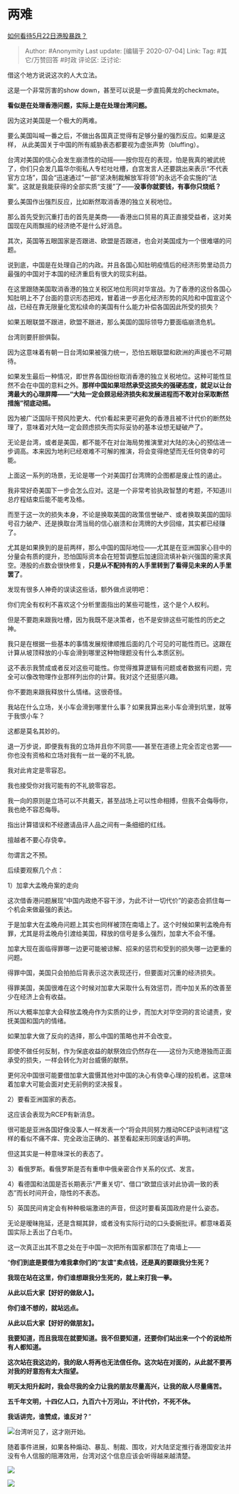 # 两难
[如何看待5月22日港股暴跌？](https://www.zhihu.com/question/396525716/answer/1243200495)

> Author: #Anonymity
> Last update: [编辑于 2020-07-04]
> Link: 
> Tag: #其它/万赞回答 #时政
> 评论区:
> 泛讨论:

借这个地方说说这次的人大立法。

这是一个非常厉害的show down，甚至可以说是一步直捣黄龙的checkmate。

**看似是在处理香港问题，实际上是在处理台湾问题。**

因为这对美国是一个极大的两难。

要么美国叫喊一番之后，不做出各国真正觉得有足够分量的强烈反应。如果是这样， 从此美国关于中国的所有威胁表态都要视为虚张声势（bluffing）。

台湾对美国的信心会发生崩溃性的动摇——按你现在的表现，怕是我真的被武统了，你们只会发几篇华尔街私人专栏吐吐槽，白宫发言人还要跳出来表示“不代表官方立场”，国会“迅速通过”一部“坚决制裁解放军将领”的永远不会实施的“法案”。这就是我能获得的全部实质“支援”了——**没事你就要钱，有事你只烧纸？**

要么美国作出强烈反应，比如断然取消香港的独立关税地位。

那么首先受到沉重打击的首先是美商——香港出口贸易的真正直接受益者，这对美国现在风雨飘摇的经济绝不是什么好消息。

其次，英国等五眼国家是否跟进、欧盟是否跟进，也会对美国成为一个很难堪的问题。

说到底，中国是在处理自己的内政。并且各国心知肚明疫情后的经济形势里动员力最强的中国对于本国的经济重启有很大的现实利益。

在这里跟随美国取消香港的独立关税区地位形同对华宣战。为了香港的这份各国心知肚明上不了台面的意识形态把戏，冒着进一步恶化经济形势的风险和中国宣这个战，已经在靠无限量化宽松续命的美国有什么能力补偿各国因此所受的损失？

如果五眼联盟不跟进，欧盟不跟进，那么美国的国际领导力要面临崩溃危机。

台湾则要肝胆俱裂。

因为这意味着有朝一日台湾如果被强力统一，恐怕五眼联盟和欧洲的声援也不可期待。

如果发生最后一种情况，即世界各国纷纷取消香港的独立关税地位。这种可能性显然不会在中国的意料之外。**那样中国如果坦然承受这损失的强硬态度，就足以让台湾最大的心理屏障——“大陆一定会顾忌经济损失和发展进程而不敢对台采取断然措施”彻底动摇。**

因为被广泛国际干预风险更大、代价看起来更可避免的香港且被不计代价的断然处理了，意味着对大陆一定会顾虑损失而实际妥协的基本设想无疑破产了。

无论是台湾，或者是美国，都不能不在对台海局势推演里对大陆的决心的预估进一步调高。本来因为地利已经艰难不可解的推演，将会变得绝望而无任何侥幸的可能。

上面这一系列的场景，无论是哪一个对美国打台湾牌的企图都是废止性的遏止。

我非常好奇美国下一步会怎么应对。这是一个非常考验执政智慧的考题，不知道川总疗程结束后能不能考及格。

而至于这一次的损失本身，不论是换取美国的政策信誉破产、或者换取美国的国际号召力破产、还是换取台湾当局的信心崩溃和台湾牌的大步回缩，其实都已经赚了。

尤其是如果换到的是前两样，那么中国的国际地位——尤其是在亚洲国家心目中的分量会有质的提升，恐怕国际资本会在短暂调整后加速回流填补新兴强国的需求真空。港股的点数会很快修复，**只是从不配持有的人手里转到了看得见未来的人手里罢了**。

发现有很多人神奇的误读这些话，额外做点说明吧：

你们完全有权利不喜欢这个分析里面指出的某些可能性，这个是个人权利。

但是不要跑来跟我吐槽，因为我既不是决策者，也不是安排这些可能性的历史之神。

我只是在根据一些基本的事情发展规律顺推后面的几个可见的可能性而已。这跟在计算从坡顶释放的小车会滑到哪里这种物理题没有什么本质区别。

这不表示我赞成或者反对这些可能性。你觉得推算逻辑有问题或者数据有问题，完全可以像改物理作业那样列出你的计算。我对这个还挺感兴趣。

你不要跑来跟我释放什么情绪。这很奇怪。

我站在什么立场，关小车会滑到哪里什么事？如果我算出来小车会滑到坑里，就等于我恨小车？

这都是莫名其妙的。

退一万步说，即便我有我的立场并且你不同意——甚至在道德上完全否定也罢——你也没有资格和立场对我有一丝一毫的不礼貌。

我对此肯定是零容忍。

我也接受你对我可能有的不礼貌零容忍。

我一向的原则是立场可以不共戴天，甚至战场上可以性命相搏，但我不会侮辱你，我也绝不容忍侮辱。

指出计算错误和不经邀请品评人品之间有一条细细的红线。

擅越者不要心存侥幸。

勿谓言之不预。

后续要观察几个点：

1）加拿大孟晚舟案的走向

这次借香港问题展现“中国内政绝不容干涉，为此不计一切代价”的姿态会抓住每一个机会来做最强的表达。

于是加拿大在孟晚舟问题上其实也同样被顶在南墙上了。这个时候如果判孟晚舟有罪，尤其是将孟晚舟引渡给美国，释放的信号是多么强烈，加拿大不会不懂。

加拿大现在面临得罪哪一边更可能被谅解、招来的惩罚和受到的损失哪一边更重的问题。

得罪中国，美国只会拍拍后背表示这次表现还行，但要面对沉重的经济损失。

得罪美国，美国很难在这个时候对加拿大采取什么有效惩罚，而中加关系的改善至少在经济上会有收益。

所以大概率加拿大会释放孟晚舟作为实质的让步，而加大对华空洞的言论谴责，安抚美国和国内的情绪。

如果加拿大做了反向的选择，那么中国的策略也并不会改变。

即使不做任何反制，作为保底收益的献祭效应仍然存在——这份为灭绝港独而正面承受的损失，一样会转化为对台威慑的献祭。

更何况中国很可能要借加拿大震慑其他对中国的决心有侥幸心理的投机者。这意味着加拿大可能会面对史无前例的坚决报复。

2）要看亚洲国家的表态。

这应该会表现为RCEP有新消息。

很可能是亚洲各国好像没事人一样发表一个“将会共同努力推动RCEP谈判进程”这样的看似不痛不痒、完全政治正确的、甚至看起来形同废话的声明。

但这其实是一种意味深长的表态了。

3）看俄罗斯。看俄罗斯是否有重申中俄亲密合作关系的仪式、发言。

4）看德国和法国是否长期表示“严重关切”、借口“欧盟应该对此协调一致的表态”而长时间开会，隐性的不表态。

5）英国民间肯定会有种种极端激进的声音，但这时要看英国政府是什么姿态。

无论是暧昧拖延，还是含糊其辞，或者没有实际行动的口头委婉批评。都意味着英国实际上丢出了白毛巾。

这一次真正出其不意之处在于中国一次把所有国家都顶在了南墙上——

“**你们到底是要借为难我拿你们的“友谊”卖点钱，还是真的要跟我分生死？**

**我现在站在这里，你们谁想跟我分生死的，就上来打我一拳。**

**从此以后大家【好好的做敌人】。**

**你们谁不想的，就站远点。**

**从此以后大家【好好的做朋友】。**

**我要知道，而且我现在就要知道。我不但要知道，还要你们站出来一个个的说给所有人都知道。**

**这次站在我这边的，我的敌人将再也无法信任你。这次站在对面的，从此就不要再对我的好意抱有太大指望。**

**明天太阳升起时，我会尽我的全力让我的朋友尽量高兴，让我的敌人尽量痛苦。**

**五千年文明，十四亿人口，九百六十万河山，不计代价，不死不休。**

**我话讲完，谁赞成，谁反对？**”

![](https://pic4.zhimg.com/50/v2-5cfaaa99898443d79cb1bdd4aa2b7de9_hd.jpg?source=1940ef5c)台湾听见了，这才刚开始。

随着事件进展，如果各种煽动、暴乱、制裁、围攻，对大陆坚定推行香港国安法并没有令人信服的阻滞效用，台湾对这个信息应该会听得越来越清楚。

![](https://pic4.zhimg.com/50/v2-05bb3b8c736acd63fd777e8e87250750_hd.jpg?source=1940ef5c)

![](https://pic4.zhimg.com/50/v2-e90e51531e831223b6f747a4e9639b4f_hd.jpg?source=1940ef5c)
